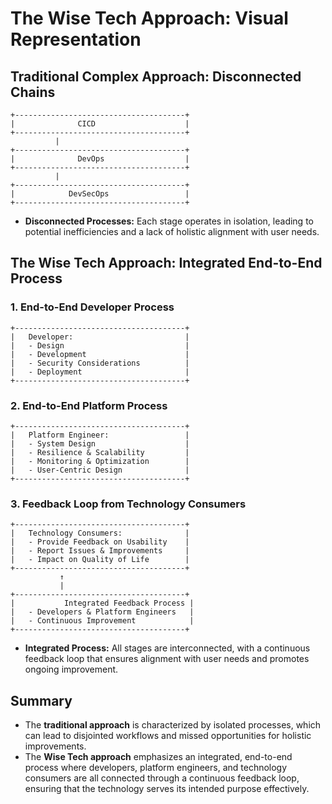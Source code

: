 
# The Wise Tech Approach: Visual Representation

## Traditional Complex Approach: Disconnected Chains

```
+--------------------------------------+
|              CICD                    |
+--------------------------------------+
          |
+--------------------------------------+
|              DevOps                  |
+--------------------------------------+
          |
+--------------------------------------+
|            DevSecOps                 |
+--------------------------------------+
```

- **Disconnected Processes:** Each stage operates in isolation, leading to potential inefficiencies and a lack of holistic alignment with user needs.

## The Wise Tech Approach: Integrated End-to-End Process

### 1. End-to-End Developer Process
```
+--------------------------------------+
|   Developer:                         |
|   - Design                           |
|   - Development                      |
|   - Security Considerations          |
|   - Deployment                       |
+--------------------------------------+
```

### 2. End-to-End Platform Process
```
+--------------------------------------+
|   Platform Engineer:                 |
|   - System Design                    |
|   - Resilience & Scalability         |
|   - Monitoring & Optimization        |
|   - User-Centric Design              |
+--------------------------------------+
```

### 3. Feedback Loop from Technology Consumers
```
+--------------------------------------+
|   Technology Consumers:              |
|   - Provide Feedback on Usability    |
|   - Report Issues & Improvements     |
|   - Impact on Quality of Life        |
+--------------------------------------+
           ↑
           |
+--------------------------------------+
|           Integrated Feedback Process |
|   - Developers & Platform Engineers   |
|   - Continuous Improvement            |
+--------------------------------------+
```

- **Integrated Process:** All stages are interconnected, with a continuous feedback loop that ensures alignment with user needs and promotes ongoing improvement.

## Summary
- The **traditional approach** is characterized by isolated processes, which can lead to disjointed workflows and missed opportunities for holistic improvements.
- The **Wise Tech approach** emphasizes an integrated, end-to-end process where developers, platform engineers, and technology consumers are all connected through a continuous feedback loop, ensuring that the technology serves its intended purpose effectively.
